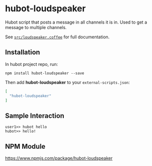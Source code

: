 # hubot-loudspeaker

Hubot script that posts a message in all channels it is in. Used to get a message to multiple channels.

See [`src/loudspeaker.coffee`](src/loudspeaker.coffee) for full documentation.

## Installation

In hubot project repo, run:

`npm install hubot-loudspeaker --save`

Then add **hubot-loudspeaker** to your `external-scripts.json`:

```json
[
  "hubot-loudspeaker"
]
```

## Sample Interaction

```
user1>> hubot hello
hubot>> hello!
```

## NPM Module

https://www.npmjs.com/package/hubot-loudspeaker
